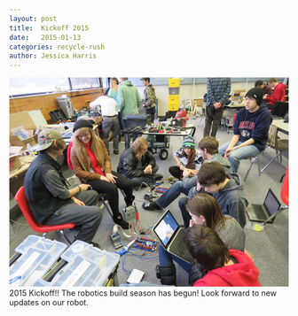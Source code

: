 ```yaml
---
layout: post
title:  Kickoff 2015
date:   2015-01-13
categories: recycle-rush 
author: Jessica Harris
---
```

![](/images/Robotics1.jpg)
2015 Kickoff!!
The robotics build season has begun! Look forward to new updates on our robot.
